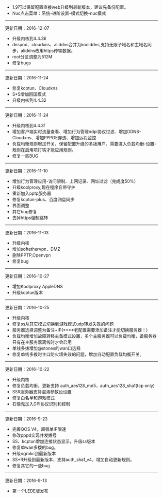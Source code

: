 * 1.9可以保留配置直接web升级到最新版本，建议先备份配置。
* Nuc点击菜单：系统-进阶设置-模式切换-nuc模式
----------------------------------
更新日期：2016-12-07

* 升级内核到4.4.36
* dnspod、cloudxns、aliddns合并为koolddns,支持无限子域名和主域名同步，aliddns改用https传输数据。
* root分区调整为512M
* 修复bugs
----------------------------------
更新日期：2016-11-24

* 修复kcptun、Cloudxns
* S*S增加回国模式
* 升级内核到4.4.32
----------------------------------
更新日期：2016-11-24

* 升级内核到4.4.31
* 增加客户端实时流量查看、增加行为管理ndpi协议过滤、增加DDNS-Cloudxns、增加PPPOE穿透、增加远程监控
* 负载均衡规则增加开关，保留配置升级的多拨用户，需要进入负载均衡-设置-规则在启用项打钩才能应用规则。
* 修复一些BUG
----------------------------------
更新日期：2016-11-10

* 增加行为管理应用-访问限制、上网记录、网址过滤（完成度50%）
* 升级koolproxy,现在程序自带守护
* 重新加入pptp服务器
* 修复kcptun-plus、百度网盘同步
* 界面调整
* 其它bug修复
* 去掉https强制跳转
----------------------------------
更新日期：2016-11-03

* 升级内核
* 增加softethervpn、DMZ
* 删除PPTP,Openvpn
* 修复bug
----------------------------------
更新日期：2016-10-27

* 增加Koolproxy AppleDNS
* 升级kcptun版本
----------------------------------
更新日期：2016-10-25

* 升级内核
* 修复ss从其它模式切换到游戏模式udp转发失效的问题
* 服务器选择调整为备注+IP(****老配置需要添加备注才能切换服务器！)
* 负载均衡增加故障转移主备模式设置，多个主服务器可以负载均衡，备服务器只有在主服务器离线时才会启用
* 单线多拨增加@stones的wan口选择
* 修复单线多拨时主口防火墙失效的问题，增加自动配置负载均衡开关。
----------------------------------
更新日期：2016-10-22

* 升级内核
* 修复负载均衡，更新支持 auth_aes128_md5，auth_aes128_sha1(tcp only)
* SSR服务器支持混淆参数设设置
* 修复白名单和游戏模式
* 石像鬼加入DPI协议识别和控制
----------------------------------
更新日期：2016-9-23

* 完善QOS V4，超强单IP限速
* 修改pppd实现并发拨号
* SS、kcptun增加连接状态显示，升级ss版本
* 修复单wan多拨的bug。
* 升级ngrokc到最新版本
* SS*R升级到最新版本，支持auth_sha1_v4，增加自动更新规则。
* 修复其它的一些bug
----------------------------------
更新日期：2016-9-13

* 第一个LEDE版发布
